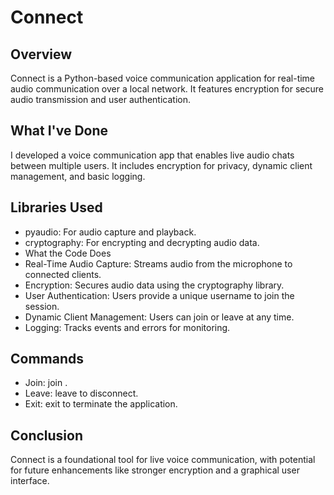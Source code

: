 # Connect

## Overview
Connect is a Python-based voice communication application for real-time audio communication over a local network. It features encryption for secure audio transmission and user authentication.

## What I've Done
I developed a voice communication app that enables live audio chats between multiple users. It includes encryption for privacy, dynamic client management, and basic logging.

## Libraries Used
- pyaudio: For audio capture and playback.
- cryptography: For encrypting and decrypting audio data.
- What the Code Does
- Real-Time Audio Capture: Streams audio from the microphone to connected clients.
- Encryption: Secures audio data using the cryptography library.
- User Authentication: Users provide a unique username to join the session.
- Dynamic Client Management: Users can join or leave at any time.
- Logging: Tracks events and errors for monitoring.

## Commands
- Join: join <username>.
- Leave: leave to disconnect.
- Exit: exit to terminate the application.

## Conclusion
Connect is a foundational tool for live voice communication, with potential for future enhancements like stronger encryption and a graphical user interface.
